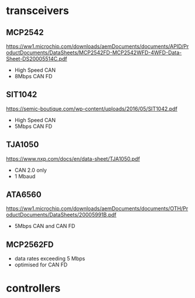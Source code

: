# transceivers
## MCP2542
https://ww1.microchip.com/downloads/aemDocuments/documents/APID/ProductDocuments/DataSheets/MCP2542FD-MCP2542WFD-4WFD-Data-Sheet-DS20005514C.pdf
- High Speed CAN
- 8Mbps CAN FD
##  SIT1042
https://semic-boutique.com/wp-content/uploads/2016/05/SIT1042.pdf
- High Speed CAN
- 5Mbps CAN FD
## TJA1050
https://www.nxp.com/docs/en/data-sheet/TJA1050.pdf
- CAN 2.0 only
- 1 Mbaud
## ATA6560
https://ww1.microchip.com/downloads/aemDocuments/documents/OTH/ProductDocuments/DataSheets/20005991B.pdf
- 5Mbps CAN and CAN FD
## MCP2562FD
- data rates exceeding 5 Mbps
- optimised for CAN FD
# controllers


